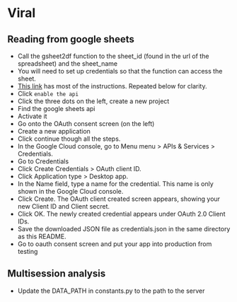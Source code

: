 # Viral


## Reading from google sheets
* Call the gsheet2df function to the sheet_id (found in the url of the spreadsheet) and the sheet_name 
* You will need to set up credentials so that the function can access the sheet.
* [This link](https://developers.google.com/sheets/api/quickstart/python) has most of the instructions. Repeated below for clarity.
* Click `enable the api`
* Click the three dots on the left, create a new project
* Find the google sheets api
* Activate it
* Go onto the OAuth consent screen (on the left)
* Create a new application
* Click continue though all the steps.
* In the Google Cloud console, go to Menu menu > APIs & Services > Credentials.
* Go to Credentials
* Click Create Credentials > OAuth client ID.
* Click Application type > Desktop app.
* In the Name field, type a name for the credential. This name is only shown in the Google Cloud console.
* Click Create. The OAuth client created screen appears, showing your new Client ID and Client secret.
* Click OK. The newly created credential appears under OAuth 2.0 Client IDs.
* Save the downloaded JSON file as credentials.json in the same directory as this README.
* Go to oauth consent screen and put your app into production from testing


## Multisession analysis
* Update the DATA_PATH in constants.py to the path to the server






